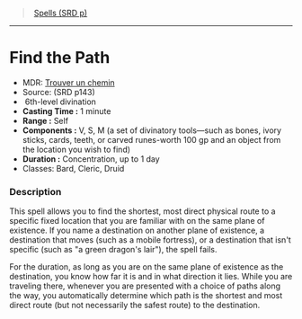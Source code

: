 ﻿---
!SpellItem
Family: SpellVO
Level: 6
Type: divination
CastingTime: 1 minute
Range: Self
Components: V, S, M (a set of divinatory tools—such as bones, ivory sticks, cards, teeth, or carved runes-worth 100 gp and an object from the location you wish to find)
Duration: Concentration, up to 1 day
Classes: Bard, Cleric, Druid
Id: spells_vo.md#find-the-path
ParentLink: spells_vo.md#spells-srd-p
Name: Find the Path
ParentName: Spells (SRD p)
NameLevel: 1
AltName: '[Trouver un chemin](hd_spells_trouver_un_chemin.md)'
Source: (SRD p143)
Attributes: {}
AttributesDictionary: >+
  {}

---
> [Spells (SRD p)](srd_spells.md)

---

# Find the Path

- MDR: [Trouver un chemin](hd_spells_trouver_un_chemin.md)
- Source: (SRD p143)
-  6th-level divination
- **Casting Time :** 1 minute
- **Range :** Self
- **Components :** V, S, M (a set of divinatory tools—such as bones, ivory sticks, cards, teeth, or carved runes-worth 100 gp and an object from the location you wish to find)
- **Duration :** Concentration, up to 1 day
- Classes: Bard, Cleric, Druid

### Description

This spell allows you to find the shortest, most direct physical route to a specific fixed location that you are familiar with on the same plane of existence. If you name a destination on another plane of existence, a destination that moves (such as a mobile fortress), or a destination that isn't specific (such as "a green dragon's lair"), the spell fails.

For the duration, as long as you are on the same plane of existence as the destination, you know how far it is and in what direction it lies. While you are traveling there, whenever you are presented with a choice of paths along the way, you automatically determine which path is the shortest and most direct route (but not necessarily the safest route) to the destination.

